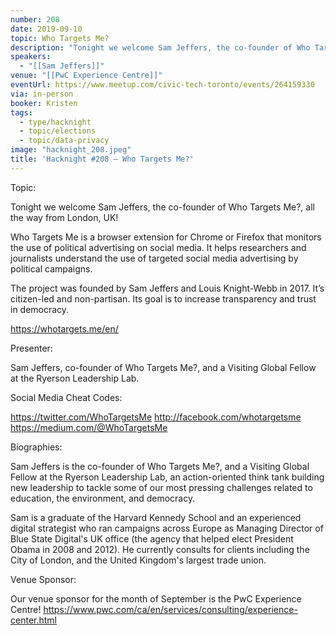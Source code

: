 ```yaml
---
number: 208
date: 2019-09-10
topic: Who Targets Me?
description: "Tonight we welcome Sam Jeffers, the co-founder of Who Targets Me?, all the way from London, UK! \nWho Targets Me is a browser extension for Chrome or Firefox that monitors the use of political advertising on social media. It helps researchers and journalists understand the use of targeted social media advertising by political campaigns.\nThe project was founded by Sam Jeffers and Louis Knight-Webb in 2017. It’s citizen-led and non-partisan. Its goal is to increase transparency and trust in democracy.\nhttps://whotargets.me/en/"
speakers:
  - "[[Sam Jeffers]]"
venue: "[[PwC Experience Centre]]"
eventUrl: https://www.meetup.com/civic-tech-toronto/events/264159330
via: in-person
booker: Kristen
tags:
  - type/hacknight
  - topic/elections
  - topic/data-privacy
image: "hacknight_208.jpeg"
title: 'Hacknight #208 – Who Targets Me?'
---
```


Topic:

Tonight we welcome Sam Jeffers, the co-founder of Who Targets Me?, all the way from London, UK!

Who Targets Me is a browser extension for Chrome or Firefox that monitors the use of political advertising on social media. It helps researchers and journalists understand the use of targeted social media advertising by political campaigns.

The project was founded by Sam Jeffers and Louis Knight-Webb in 2017. It’s citizen-led and non-partisan. Its goal is to increase transparency and trust in democracy.

https://whotargets.me/en/



Presenter:

Sam Jeffers, co-founder of Who Targets Me?, and a Visiting Global Fellow at the Ryerson Leadership Lab.

Social Media Cheat Codes:

https://twitter.com/WhoTargetsMe
http://facebook.com/whotargetsme
https://medium.com/@WhoTargetsMe

Biographies:

Sam Jeffers is the co-founder of Who Targets Me?, and a Visiting Global Fellow at the Ryerson Leadership Lab, an action-oriented think tank building new leadership to tackle some of our most pressing challenges related to education, the environment, and democracy.

Sam is a graduate of the Harvard Kennedy School and an experienced digital strategist who ran campaigns across Europe as Managing Director of Blue State Digital's UK office (the agency that helped elect President Obama in 2008 and 2012). He currently consults for clients including the City of London, and the United Kingdom's largest trade union.

Venue Sponsor:

Our venue sponsor for the month of September is the PwC Experience Centre!
https://www.pwc.com/ca/en/services/consulting/experience-center.html
